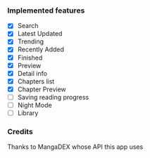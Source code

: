 ### Implemented features
- [x] Search
- [x] Latest Updated
- [x] Trending
- [x] Recently Added
- [x] Finished
- [x] Preview
- [x] Detail info
- [x] Chapters list
- [x] Chapter Preview
- [ ] Saving reading progress
- [ ] Night Mode
- [ ] Library

### Credits
Thanks to MangaDEX whose API this app uses
